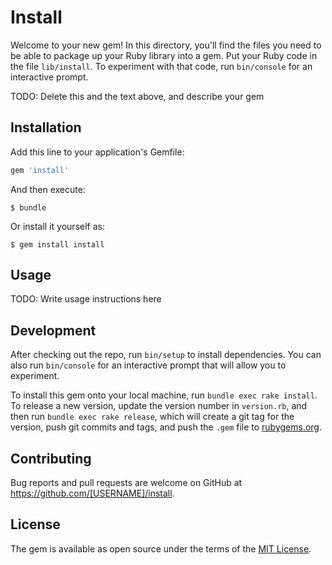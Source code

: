 # Install

Welcome to your new gem! In this directory, you'll find the files you need to be able to package up your Ruby library into a gem. Put your Ruby code in the file `lib/install`. To experiment with that code, run `bin/console` for an interactive prompt.

TODO: Delete this and the text above, and describe your gem

## Installation

Add this line to your application's Gemfile:

```ruby
gem 'install'
```

And then execute:

    $ bundle

Or install it yourself as:

    $ gem install install

## Usage

TODO: Write usage instructions here

## Development

After checking out the repo, run `bin/setup` to install dependencies. You can also run `bin/console` for an interactive prompt that will allow you to experiment.

To install this gem onto your local machine, run `bundle exec rake install`. To release a new version, update the version number in `version.rb`, and then run `bundle exec rake release`, which will create a git tag for the version, push git commits and tags, and push the `.gem` file to [rubygems.org](https://rubygems.org).

## Contributing

Bug reports and pull requests are welcome on GitHub at https://github.com/[USERNAME]/install.


## License

The gem is available as open source under the terms of the [MIT License](http://opensource.org/licenses/MIT).

